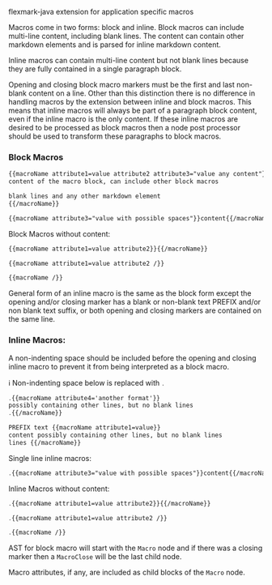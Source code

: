 flexmark-java extension for application specific macros

Macros come in two forms: block and inline. Block macros can include multi-line content,
including blank lines. The content can contain other markdown elements and is parsed for inline
markdown content.

Inline macros can contain multi-line content but not blank lines because they are fully
contained in a single paragraph block.

Opening and closing block macro markers must be the first and last non-blank content on a line.
Other than this distinction there is no difference in handling macros by the extension between
inline and block macros. This means that inline macros will always be part of a paragraph block
content, even if the inline macro is the only content. If these inline macros are desired to be
processed as block macros then a node post processor should be used to transform these
paragraphs to block macros.

### Block Macros

```markdown
{{macroName attribute1=value attribute2 attribute3="value any content"}} 
content of the macro block, can include other block macros

blank lines and any other markdown element
{{/macroName}}
```

```markdown
{{macroName attribute3="value with possible spaces"}}content{{/macroName}}
```

Block Macros without content:

```markdown
{{macroName attribute1=value attribute2}}{{/macroName}}
```

```markdown
{{macroName attribute1=value attribute2 /}}
```

```markdown
{{macroName /}}
```

General form of an inline macro is the same as the block form except the opening and/or closing
marker has a blank or non-blank text PREFIX and/or non blank text suffix, or both opening and
closing markers are contained on the same line.

### Inline Macros:

A non-indenting space should be included before the opening and closing inline macro to prevent
it from being interpreted as a block macro.

:information_source: Non-indenting space below is replaced with `․`

```markdown
․{{macroName attribute4='another format'}} 
possibly containing other lines, but no blank lines 
․{{/macroName}}
```

```markdown
PREFIX text {{macroName attribute1=value}}
content possibly containing other lines, but no blank lines
lines {{/macroName}}
```

Single line inline macros:

```markdown
․{{macroName attribute3="value with possible spaces"}}content{{/macroName}}
```

Inline Macros without content:

```markdown
․{{macroName attribute1=value attribute2}}{{/macroName}}
```

```markdown
․{{macroName attribute1=value attribute2 /}}
```

```markdown
․{{macroName /}}
```

AST for block macro will start with the `Macro` node and if there was a closing marker then a
`MacroClose` will be the last child node.

Macro attributes, if any, are included as child blocks of the `Macro` node.
